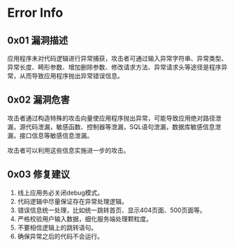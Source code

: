 # Error Info

## 0x01 漏洞描述

应用程序未对代码逻辑进行异常捕获，攻击者可通过输入异常字符串、异常类型、异常长度、畸形参数、增加删除参数、修改请求方法、异常请求头等途径是程序异常，从而导致应用程序抛出异常错误信息。

## 0x02 漏洞危害

攻击者通过构造特殊的攻击向量使应用程序抛出异常，可能导致应用绝对路径泄漏，源代码泄漏，敏感函数、控制器等泄漏，SQL语句泄漏，数据库敏感信息泄漏，接口信息等敏感信息泄漏。

攻击者可以利用这些信息实施进一步的攻击。

## 0x03 修复建议

1. 线上应用务必关闭debug模式。
2. 代码逻辑中尽量保证存在异常处理逻辑。
3. 错误信息统一处理，比如统一跳转首页、显示404页面、500页面等。
4. 严格校验用户输入数据，细化服务端处理颗粒度。
5. 不要相信逻辑上的跳转语句。
6. 确保异常之后的代码不会运行。
